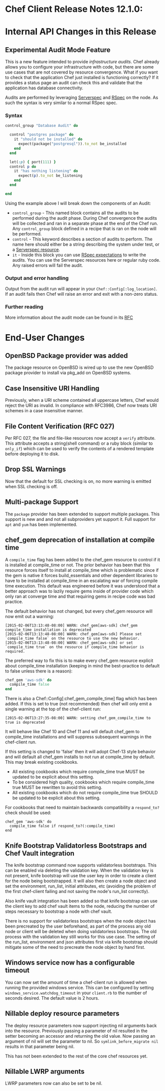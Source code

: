 # Chef Client Release Notes 12.1.0:

# Internal API Changes in this Release

## Experimental Audit Mode Feature

This is a new feature intended to provide _infrastructure audits_.  Chef already allows you to configure your infrastructure
with code, but there are some use cases that are not covered by resource convergence.  What if you want to check that
the application Chef just installed is functioning correctly?  If it provides a status page an audit can check this
and validate that the application has database connectivity.

Audits are performed by leveraging [Serverspec](http://serverspec.org/) and [RSpec](https://relishapp.com/rspec) on the
node.  As such the syntax is very similar to a normal RSpec spec.

### Syntax

```ruby
control_group "Database Audit" do

  control "postgres package" do
    it "should not be installed" do
      expect(package("postgresql")).to_not be_installed
    end
  end

  let(:p) { port(111) }
  control p do
    it "has nothing listening" do
      expect(p).to_not be_listening
    end
  end

end
```

Using the example above I will break down the components of an Audit:

* `control_group` - This named block contains all the audits to be performed during the audit phase.  During Chef convergence
 the audits will be collected and ran in a separate phase at the end of the Chef run.  Any `control_group` block defined in
 a recipe that is ran on the node will be performed.
* `control` - This keyword describes a section of audits to perform.  The name here should either be a string describing
the system under test, or a [Serverspec resource](http://serverspec.org/resource_types.html).
* `it` - Inside this block you can use [RSpec expectations](https://relishapp.com/rspec/rspec-expectations/docs) to
write the audits.  You can use the Serverspec resources here or regular ruby code.  Any raised errors will fail the
audit.

### Output and error handling

Output from the audit run will appear in your `Chef::Config[:log_location]`.  If an audit fails then Chef will raise
an error and exit with a non-zero status.

### Further reading

More information about the audit mode can be found in its
[RFC](https://github.com/opscode/chef-rfc/blob/master/rfc035-audit-mode.md)

# End-User Changes

## OpenBSD Package provider was added

The package resource on OpenBSD is wired up to use the new OpenBSD package provider to install via pkg_add on OpenBSD systems.

## Case Insensitive URI Handling

Previously, when a URI scheme contained all uppercase letters, Chef
would reject the URI as invalid. In compliance with RFC3986, Chef now
treats URI schemes in a case insensitive manner.

## File Content Verification (RFC 027)

Per RFC 027, the file and file-like resources now accept a `verify`
attribute.  This attribute accepts a string(shell command) or a ruby
block (similar to `only_if`) which can be used to verify the contents
of a rendered template before deploying it to disk.

## Drop SSL Warnings
Now that the default for SSL checking is on, no more warning is emitted when SSL
checking is off.

## Multi-package Support
The `package` provider has been extended to support multiple packages. This
support is new and and not all subproviders yet support it. Full support for
`apt` and `yum` has been implemented.

## chef_gem deprecation of installation at compile time

A `compile_time` flag has been added to the chef_gem resource to control if it is installed at compile_time or not.  The prior behavior has been that this
resource forces itself to install at compile_time which is problematic since if the gem is native it forces build_essentials and other dependent libraries
to have to be installed at compile_time in an escalating war of forcing compile time execution.  This default was engineered before it was understood that a better
approach was to lazily require gems inside of provider code which only ran at converge time and that requiring gems in recipe code was bad practice.

The default behavior has not changed, but every chef_gem resource will now emit out a warning:

```
[2015-02-06T13:13:48-08:00] WARN: chef_gem[aws-sdk] chef_gem compile_time installation is deprecated
[2015-02-06T13:13:48-08:00] WARN: chef_gem[aws-sdk] Please set `compile_time false` on the resource to use the new behavior.
[2015-02-06T13:13:48-08:00] WARN: chef_gem[aws-sdk] or set `compile_time true` on the resource if compile_time behavior is required.
```

The preferred way to fix this is to make every chef_gem resource explicit about compile_time installation (keeping in mind the best-practice to default to false
unless there is a reason):

```ruby
chef_gem 'aws-sdk' do
  compile_time false
end
```

There is also a Chef::Config[:chef_gem_compile_time] flag which has been added.  If this is set to true (not recommended) then chef will only emit a single
warning at the top of the chef-client run:

```
[2015-02-06T13:27:35-08:00] WARN: setting chef_gem_compile_time to true is deprecated
```

It will behave like Chef 10 and Chef 11 and will default chef_gem to compile_time installations and will suppress
subsequent warnings in the chef-client run.

If this setting is changed to 'false' then it will adopt Chef-13 style behavior and will default all chef_gem installs to not run at compile_time by default.  This
may break existing cookbooks.

* All existing cookbooks which require compile_time true MUST be updated to be explicit about this setting.
* To be considered high quality, cookbooks which require compile_time true MUST be rewritten to avoid this setting.
* All existing cookbooks which do not require compile_time true SHOULD be updated to be explicit about this setting.

For cookbooks that need to maintain backwards compatibility a `respond_to?` check should be used:

```
chef_gem 'aws-sdk' do
  compile_time false if respond_to?(:compile_time)
end
```

## Knife Bootstrap Validatorless Bootstraps and Chef Vault integration

The knife bootstrap command now supports validatorless bootstraps.  This can be enabled via deleting the validation key.
When the validation key is not present, knife bootstrap will use the user key in order to create a client for the node
being bootstrapped.  It will also then create a node object and set the environment, run_list, initial attributes, etc (avoiding
the problem of the first chef-client failing and not saving the node's run_list correctly).

Also knife vault integration has been added so that knife bootstrap can use the client key to add chef vault items to
the node, reducing the number of steps necessary to bootstrap a node with chef vault.

There is no support for validatorless bootstraps when the node object has been precreated by the user beforehand, as part
of the process any old node or client will be deleted when doing validatorless bootstraps.  The old process with the validation
key still works for this use case.  The setting of the run_list, environment and json attributes first via knife bootstrap
should mitigate some of the need to precreate the node object by hand first.


## Windows service now has a configurable timeout

You can now set the amount of time a chef-client run is allowed when running the provided windows service. This can be configured by
setting `windows_service.watchdog_timeout` in your `client.rb` to the number of seconds desired. The default value is 2 hours.

## Nillable deploy resource parameters

The deploy resource parameters now support injecting nil arguments back into the resource.  Previously passing a parameter of nil
resulted in the setter becoming an accessor and returning the old value.  Now passing an argument of nil will set the parameter
to nil.  So `symlink_before_migrate nil` results in that parameter being nil.

This has not been extended to the rest of the core chef resources yet.

## Nillable LWRP arguments

LWRP parameters now can also be set to be nil.

